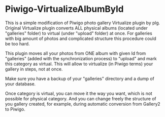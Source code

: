 # Piwigo-VirtualizeAlbumById

This is a simple modification of Piwigo photo gallery Virtualize plugin by plg. Original Virtualize plugin converts ALL physical albums 
(located under "galleries" folder) to virtual (under "upload" folder) at once. For galleries with big amount of photos and complicated 
structure this procedure could be too hard.

This plugin moves all your photos from ONE album with given Id from "galleries" (added with the synchronization process) to "upload" and 
mark this category as virtual. This will allow to virtualize (in Piwigo terms) your gallery in steps, not at once.

Make sure you have a backup of your "galleries" directory and a dump of your database.

Once category is virtual, you can move it the way you want, which is not possible for physical category. And you can change freely 
the structure of you gallery created, for example, during automatic conversion from Gallery2 to Piwigo.
